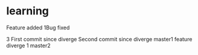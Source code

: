# learning
Feature added
1Bug fixed

3
First commit since diverge
Second commit since diverge
master1
feature diverge 1
master2
